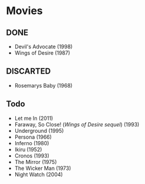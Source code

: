 # Movies

## DONE
- Devil's Advocate (1998)
- Wings of Desire (1987)

## DISCARTED
- Rosemarys Baby (1968)

## Todo
- Let me In (2011)
- Faraway, So Close! (*Wings of Desire sequel*) (1993)
- Underground (1995)
- Persona (1966)
- Inferno (1980)
- Ikiru (1952)
- Cronos (1993)
- The Mirror (1975)
- The Wicker Man (1973)
- Night Watch (2004)
